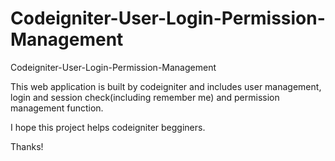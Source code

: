 # Codeigniter-User-Login-Permission-Management
Codeigniter-User-Login-Permission-Management

This web application is built by codeigniter and includes user management, login and session check(including remember me) and permission management function.

I hope this project helps codeigniter begginers.

Thanks!